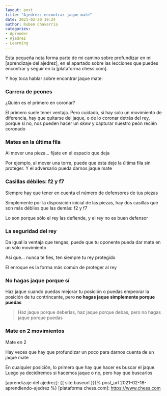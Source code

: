 ```yaml
---
layout: post
title: "Ajedrez: encontrar jaque mate"
date: 2021-02-20 19:24
author: Ruben Chavarria
categories: 
- Aprender
- Ajedrez
- Learning
---
```


Esta pequeña nota forma parte de mi camino sobre profundizar en mi
[aprendizaje del ajedrez], en el apartado sobre las lecciones que puedes
encontrar y seguir en la [plataforma chess.com].

Y hoy toca hablar sobre encontrar jaque mate:

<!-- more -->

### Carrera de peones

¿Quién es el primero en coronar?

El primero suele tener ventaja. Pero cuidado, si hay solo un movimiento de
diferencia, hay que quitarse del jaque, o de lo coronar detrás del rey, porque
si no, nos pueden hacer un *skew* y capturar nuestro peón recién coronado

### Mates en la última fila

Al mover una pieza... fíjate en el espacio que deja

Por ejemplo, al mover una torre, puede que ésta deje la última fila sin proteger.
Y el adversario pueda darnos jaque mate

### Casillas débiles: f2 y f7

Siempre hay que tener en cuenta el número de defensores de tus piezas

Simplemente por la disposición inicial de las piezas, hay dos casillas que son
más débiles que las demás: f2 y f7

Lo son porque sólo el rey las defiende, y el rey no es buen defensor

### La seguridad del rey

Da igual la ventaja que tengas, puede que tu oponente pueda dar mate en un
sólo movimiento

Así que... nunca te fies, ten siempre tu rey protegido

El enroque es la forma más común de proteger al rey

### No hagas jaque porque sí

Haz jaque cuando puedas mejorar tu posición o puedas empeorar la posición de tu
contrincante, pero **no hagas jaque simplemente porque puedas**

> Haz jaque porque deberías, haz jaque porque debas, pero no hagas jaque porque
> puedas

### Mate en 2 movimientos

Mate en 2

Hay veces que hay que profundizar un poco para darnos cuenta de un jaque mate

En cualquier posición, lo primero que hay que hacer es buscar el jaque. Luego
ya decidiremos si hacemos jaque o no, pero hay que buscarlos

[aprendizaje del ajedrez]: {{ site.baseurl }}{% post_url 2021-02-18-aprendiendo-ajedrez %}
[plataforma chess.com]: https://www.chess.com
